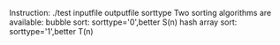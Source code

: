 Instruction:
./test inputfile outputfile sorttype
Two sorting algorithms are available:
bubble sort: sorttype='0',better S(n)
hash array sort: sorttype='1',better T(n)
